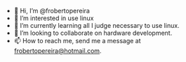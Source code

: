 - 👋 Hi, I’m @frobertopereira
- 👀 I’m interested in use linux
- 🌱 I’m currently learning all I judge necessary to use linux.
- 💞️ I’m looking to collaborate on hardware development.
- 📫 How to reach me, send me a message at frobertopereira@hotmail.com.

<!---
frobertopereira/frobertopereira is a ✨ special ✨ repository because its `README.md` (this file) appears on your GitHub profile.
You can click the Preview link to take a look at your changes.
--->
